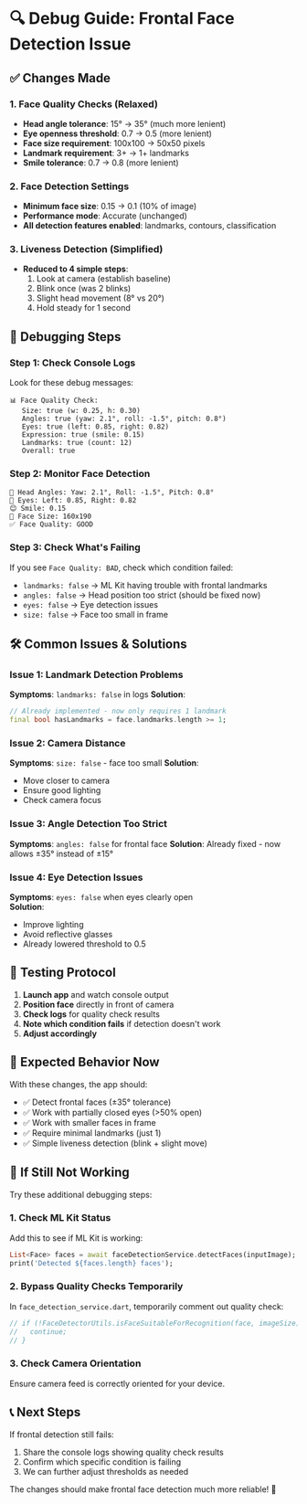 # 🔍 Debug Guide: Frontal Face Detection Issue

## ✅ Changes Made

### 1. **Face Quality Checks (Relaxed)**
- **Head angle tolerance**: 15° → 35° (much more lenient)
- **Eye openness threshold**: 0.7 → 0.5 (more lenient)  
- **Face size requirement**: 100x100 → 50x50 pixels
- **Landmark requirement**: 3+ → 1+ landmarks
- **Smile tolerance**: 0.7 → 0.8 (more lenient)

### 2. **Face Detection Settings**
- **Minimum face size**: 0.15 → 0.1 (10% of image)
- **Performance mode**: Accurate (unchanged)
- **All detection features enabled**: landmarks, contours, classification

### 3. **Liveness Detection (Simplified)**
- **Reduced to 4 simple steps**:
  1. Look at camera (establish baseline)
  2. Blink once (was 2 blinks)
  3. Slight head movement (8° vs 20°)
  4. Hold steady for 1 second

## 🐛 Debugging Steps

### Step 1: Check Console Logs
Look for these debug messages:
```
📊 Face Quality Check:
   Size: true (w: 0.25, h: 0.30)
   Angles: true (yaw: 2.1°, roll: -1.5°, pitch: 0.8°)
   Eyes: true (left: 0.85, right: 0.82)
   Expression: true (smile: 0.15)
   Landmarks: true (count: 12)
   Overall: true
```

### Step 2: Monitor Face Detection
```
🔄 Head Angles: Yaw: 2.1°, Roll: -1.5°, Pitch: 0.8°
👀 Eyes: Left: 0.85, Right: 0.82
😊 Smile: 0.15
📏 Face Size: 160x190
✅ Face Quality: GOOD
```

### Step 3: Check What's Failing
If you see `Face Quality: BAD`, check which condition failed:
- `landmarks: false` → ML Kit having trouble with frontal landmarks
- `angles: false` → Head position too strict (should be fixed now)
- `eyes: false` → Eye detection issues  
- `size: false` → Face too small in frame

## 🛠️ Common Issues & Solutions

### Issue 1: Landmark Detection Problems
**Symptoms**: `landmarks: false` in logs
**Solution**: 
```dart
// Already implemented - now only requires 1 landmark
final bool hasLandmarks = face.landmarks.length >= 1;
```

### Issue 2: Camera Distance
**Symptoms**: `size: false` - face too small
**Solution**: 
- Move closer to camera
- Ensure good lighting
- Check camera focus

### Issue 3: Angle Detection Too Strict
**Symptoms**: `angles: false` for frontal face
**Solution**: Already fixed - now allows ±35° instead of ±15°

### Issue 4: Eye Detection Issues
**Symptoms**: `eyes: false` when eyes clearly open  
**Solution**: 
- Improve lighting
- Avoid reflective glasses
- Already lowered threshold to 0.5

## 📱 Testing Protocol

1. **Launch app** and watch console output
2. **Position face** directly in front of camera
3. **Check logs** for quality check results
4. **Note which condition fails** if detection doesn't work
5. **Adjust accordingly**

## 🎯 Expected Behavior Now

With these changes, the app should:
- ✅ Detect frontal faces (±35° tolerance)
- ✅ Work with partially closed eyes (>50% open)
- ✅ Work with smaller faces in frame
- ✅ Require minimal landmarks (just 1)
- ✅ Simple liveness detection (blink + slight move)

## 🔧 If Still Not Working

Try these additional debugging steps:

### 1. Check ML Kit Status
Add this to see if ML Kit is working:
```dart
List<Face> faces = await faceDetectionService.detectFaces(inputImage);
print('Detected ${faces.length} faces');
```

### 2. Bypass Quality Checks Temporarily
In `face_detection_service.dart`, temporarily comment out quality check:
```dart
// if (!FaceDetectorUtils.isFaceSuitableForRecognition(face, imageSize)) {
//   continue; 
// }
```

### 3. Check Camera Orientation
Ensure camera feed is correctly oriented for your device.

## 📞 Next Steps

If frontal detection still fails:
1. Share the console logs showing quality check results
2. Confirm which specific condition is failing
3. We can further adjust thresholds as needed

The changes should make frontal face detection much more reliable! 🎯 